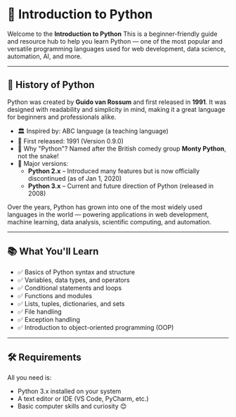 # 🐍 Introduction to Python

Welcome to the **Introduction to Python** This is a beginner-friendly guide and resource hub to help you learn Python — one of the most popular and versatile programming languages used for web development, data science, automation, AI, and more.

---

## 📜 History of Python

Python was created by **Guido van Rossum** and first released in **1991**. It was designed with readability and simplicity in mind, making it a great language for beginners and professionals alike.

- 🏛️ Inspired by: ABC language (a teaching language)
- 📆 First released: 1991 (Version 0.9.0)
- 🐍 Why "Python"? Named after the British comedy group **Monty Python**, not the snake!
- 🚀 Major versions:
  - **Python 2.x** – Introduced many features but is now officially discontinued (as of Jan 1, 2020)
  - **Python 3.x** – Current and future direction of Python (released in 2008)

Over the years, Python has grown into one of the most widely used languages in the world — powering applications in web development, machine learning, data analysis, scientific computing, and automation.

---

## 📚 What You'll Learn

- ✅ Basics of Python syntax and structure  
- ✅ Variables, data types, and operators  
- ✅ Conditional statements and loops  
- ✅ Functions and modules  
- ✅ Lists, tuples, dictionaries, and sets  
- ✅ File handling  
- ✅ Exception handling  
- ✅ Introduction to object-oriented programming (OOP)

---

## 🛠️ Requirements

All you need is:

- Python 3.x installed on your system  
- A text editor or IDE (VS Code, PyCharm, etc.)  
- Basic computer skills and curiosity 😊

